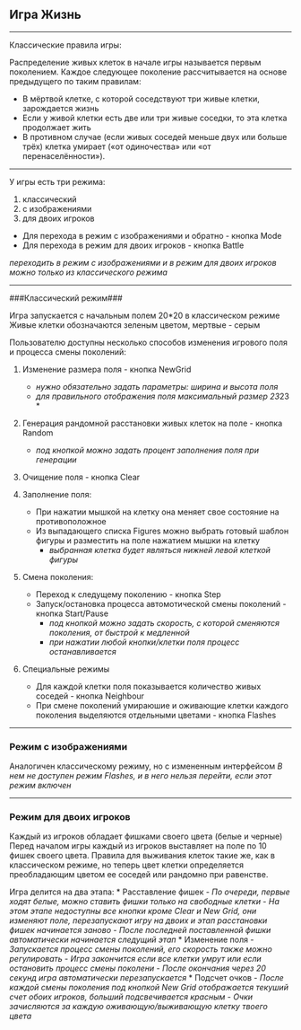## Игра Жизнь

***
 
Классические правила игры:

Распределение живых клеток в начале игры называется первым поколением. Каждое следующее поколение рассчитывается на основе предыдущего по таким правилам:
- В мёртвой клетке, с которой соседствуют три живые клетки, зарождается жизнь
- Если у живой клетки есть две или три живые соседки, то эта клетка продолжает жить
- В противном случае (если живых соседей меньше двух или больше трёх) клетка умирает («от одиночества» или «от перенаселённости»).

***

У игры есть три режима:
1. классический
2. с изображениями
3. для двоих игроков

* Для перехода в режим с изображениями и обратно - кнопка Mode
* Для перехода в режим для двоих игроков - кнопка Battle

*переходить в режим с изображениями и в режим для двоих игроков можно только из классического режима*

***

###Классический режим###

Игра запускается с начальным полем 20*20 в классическом режиме
Живые клетки обозначаются зеленым цветом, мертвые - серым

Пользователю доступны несколько способов изменения игрового поля и процесса смены поколений:

1. Изменение размера поля - кнопка NewGrid
   - *нужно обязательно задать параметры: ширина и высота поля*
   - *для правильного отображения поля максимальный размер 23*23 *
2. Генерация рандомной расстановки живых клеток на поле - кнопка Random
   - *под кнопкой можно задать процент заполнения поля при генерации*
3. Очищение поля - кнопка Clear
   
4. Заполнение поля:
   * При нажатии мышкой на клетку она меняет свое состояние на противоположное
   * Из выпадающего списка Figures можно выбрать готовый шаблон фигуры и разместить на поле нажатием мышки на клетку
     - *выбранная клетка будет являться нижней левой клеткой фигуры*

5. Смена поколения:
   * Переход к следущему поколению - кнопка Step
   * Запуск/остановка процесса автомотической смены поколений - кнопка Start/Pause
     - *под кнопкой можно задать скорость, с которой сменяются поколения, от быстрой к медленной*
     - *при нажатии любой кнопки/клетки поля процесс останавливается*

6. Специальные режимы
   * Для каждой клетки поля показывается количество живых соседей - кнопка Neighbour
   * При смене поколений умираюшие и оживающие клетки каждого поколения выделяются отдельными цветами - кнопка Flashes

***

### Режим с изображениями

Аналогичен классическому режиму, но с измененным интерфейсом
*В нем не доступен режим Flashes, и в него нельзя перейти, если этот режим включен*

***

### Режим для двоих игроков

Каждый из игроков обладает фишками своего цвета (белые и черные) 
Перед началом игры каждый из игроков выставляет на поле по 10 фишек своего цвета. 
Правила для выживания клеток такие же, как в классическом режиме, но теперь цвет клетки определяется преобладающим цветом ее соседей или рандомно при равенстве.

Игра делится на два этапа:
    * Расставление фишек 
      - *По очереди, первые ходят белые, можно ставить фишки только на свободные клетки*
      - *На этом этапе недоступны все кнопки кроме Clear и New Grid, они изменяют поле, перезапускают игру на двоих и этап расстановки фишек начинается заново*
      - *После последней поставленной фишки автоматически начинается следущий этап*
    * Изменение поля
      - *Запускается процесс смены поколений, его скорость также можно регулировать*
      - *Игра закончится если все клетки умрут или если остановить процесс смены поколени*
      - *После окончания через 20 секунд игра автоматически перезапускается*
    * Подсчет очков
      - *После каждой смены поколения под кнопкой New Grid отображается текуший счет обоих игроков, больший подсвечивается красным*
      - *Очки зачисляются за каждую оживающую/выживающую клетку твоего цвета*
     



